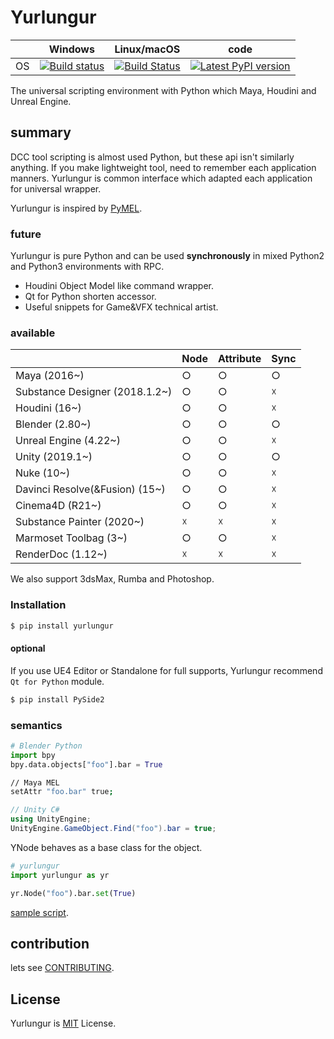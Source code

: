 # Yurlungur

|       | Windows | Linux/macOS | code |
| ----- | ------ | --- | --- |
| OS | [![Build status](https://ci.appveyor.com/api/projects/status/46vinb8jd1jbbhdg?svg=true)](https://ci.appveyor.com/project/sho7noka/yurlungur) | [![Build Status](https://travis-ci.org/sho7noka/Yurlungur.svg?branch=dev)](https://travis-ci.org/sho7noka/Yurlungur) | [![Latest PyPI version](https://img.shields.io/pypi/v/yurlungur.svg)](https://pypi.python.org/pypi/yurlungur) |


The universal scripting environment with Python which Maya, Houdini and Unreal Engine.

## summary
DCC tool scripting is almost used Python, but these api isn't similarly anything.
If you make lightweight tool, need to remember each application manners.
Yurlungur is common interface which adapted each application for universal wrapper.

Yurlungur is inspired by [PyMEL](https://github.com/LumaPictures/pymel).

### future
Yurlungur is pure Python and can be used **synchronously** in mixed Python2 and Python3 environments with RPC.

* Houdini Object Model like command wrapper.
* Qt for Python shorten accessor.
* Useful snippets for Game&VFX technical artist.

### available
|       | Node | Attribute | Sync |
| ---- | --- | --- | --- |
| Maya (2016~) | ○ | ○ | ○ |
| Substance Designer (2018.1.2~) | ○ | ○ | ☓ |
| Houdini (16~) | ○ | ○ | ☓ |
| Blender (2.80~) | ○ | ○ | ○ |
| Unreal Engine (4.22~) | ○ | ○ | ☓ |
| Unity (2019.1~) | ○ | ○ | ○ |
| Nuke (10~) | ○ | ○ | ☓ |
| Davinci Resolve(&Fusion) (15~) | ○ | ○ | ☓ |
| Cinema4D (R21~) | ○ | ○ | ☓ |
| Substance Painter (2020~) | ☓ | ☓ | ☓ |
| Marmoset Toolbag (3~) | ○ | ○ | ☓ |
| RenderDoc (1.12~) | ☓ | ☓ | ☓ |

We also support 3dsMax, Rumba and Photoshop.

### Installation
```bash
$ pip install yurlungur
```

#### optional
If you use UE4 Editor or Standalone for full supports, Yurlungur recommend `Qt for Python` module.

```bash
$ pip install PySide2
```

### semantics

```python
# Blender Python
import bpy
bpy.data.objects["foo"].bar = True
```

```sh
// Maya MEL
setAttr "foo.bar" true;
```

```cs
// Unity C#
using UnityEngine;
UnityEngine.GameObject.Find("foo").bar = true;
```

YNode behaves as a base class for the object.

```python
# yurlungur
import yurlungur as yr

yr.Node("foo").bar.set(True)
``` 

[sample script](./CONTRIBUTING.md).

## contribution

lets see [CONTRIBUTING](./CONTRIBUTING.md).

## License

Yurlungur is [MIT](./LICENSE.md) License.

